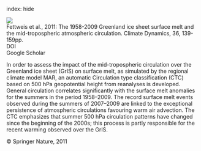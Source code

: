 index: hide

<div class="Citation">
    <div class="Citation-thumb CitationThumb-linked"  data-href="https://doi.org/10.1007/s00382-010-0772-8">
      <img src="https://static.claimspace.cloud/climate-study-static/refs/thumbs/10/Fettweis_et_al_2011-thumb.png" />
    </div>

  <div class="Citation-body">
    <div class="Citation-text">Fettweis et al., 2011: The 1958-2009 Greenland ice sheet surface melt and the mid-tropospheric atmospheric circulation. <span class="Article-journal">Climate Dynamics, </span><span class="Article-volume">36, </span>139-159pp.</div>
    <div class="Citation-links">
      <div class="CitationLink" data-href="https://doi.org/10.1007/s00382-010-0772-8">
        <div class="CitationLink-icon CitationLink-Doi"></div>
        <div class="CitationLink-text">DOI</div>
      </div>
      <div class="CitationLink" data-href="https://scholar.google.com/scholar?q=10.1007/s00382-010-0772-8">
        <div class="CitationLink-icon CitationLink-Scholar"></div>
        <div class="CitationLink-text">Google Scholar</div>
      </div>
    </div>
  </div>
</div>

In order to assess the impact of the mid-tropospheric circulation over the Greenland ice sheet (GrIS) on surface melt, as simulated by the regional climate model MAR, an automatic Circulation type classification (CTC) based on 500 hPa geopotential height from reanalyses is developed. General circulation correlates significantly with the surface melt anomalies for the summers in the period 1958–2009. The record surface melt events observed during the summers of 2007–2009 are linked to the exceptional persistence of atmospheric circulations favouring warm air advection. The CTC emphasizes that summer 500 hPa circulation patterns have changed since the beginning of the 2000s; this process is partly responsible for the recent warming observed over the GrIS.

<div class="Citation-copy">
&copy; Springer Nature, 2011
</div>